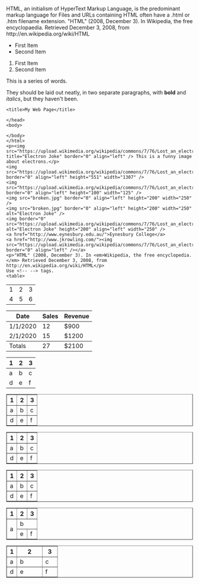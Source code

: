 <html>
 <head>
 </head>
 <body>
 <p>HTML, an initialism of HyperText Markup Language, is the predominant markup language for Files and URLs containing HTML often have a .html or .htm filename extension. "HTML" (2008, December 3). In Wikipedia, the free encyclopaedia. Retrieved December 3, 2008, from http://en.wikipedia.org/wiki/HTML</p> 
 </body>
</html>
<ul>
   <li>First Item</li>
   <li>Second Item</li>
</ul>
<ol>
   <li>First Item</li>
   <li>Second Item</li>
</ol>
<html>
 <head>
 </head>
 <body>
 <p>This is a series of words.</p>
 <p>They should be laid out neatly, in two separate paragraphs, with <b>bold</b> and <i>italics</i>, but they haven't been.</p>
 </body>
</html>
 <html>
    <head>
    
    <title>My Web Page</title>
    
    </head>
    <body>
    
    </body>
    </html>
    <p><img src="https://upload.wikimedia.org/wikipedia/commons/7/76/Lost_an_electron_joke.png" title="Electron Joke" border="0" align="left" /> This is a funny image about electrons.</p>
    <img src="https://upload.wikimedia.org/wikipedia/commons/7/76/Lost_an_electron_joke.png" border="0" align="left" height="551" width="1307" />
    <img src="https://upload.wikimedia.org/wikipedia/commons/7/76/Lost_an_electron_joke.png" border="0" align="left" height="100" width="125" />
    <img src="broken.jpg" border="0" align="left" height="200" width="250" />
    <img src="broken.jpg" border="0" align="left" height="200" width="250" alt="Electron Joke" />
    <img border="0" src="https://upload.wikimedia.org/wikipedia/commons/7/76/Lost_an_electron_joke.png" alt="Electron Joke" height="200" align="left" width="250" />
    <a href="http://www.eynesbury.edu.au/">Eynesbury College</a>
    <a href="http://www.jkrowling.com/"><img src="https://upload.wikimedia.org/wikipedia/commons/7/76/Lost_an_electron_joke.png" border="0" align="left" /></a>
    <p>"HTML" (2008, December 3). In <em>Wikipedia, the free encyclopedia.</em> Retrieved December 3, 2008, from http://en.wikipedia.org/wiki/HTML</p>
    Use <!-- --> tags.
    <table>
  <tr>
    <td></td>
    <td></td>
    <td></td>
  </tr>
  <tr>
    <td></td>
    <td></td>
    <td></td>
  </tr>
</table>
<table>
  <tr>
    <td>1</td>
    <td>2</td>
    <td>3</td>
  </tr>
  <tr>
    <td>4</td>
    <td>5</td>
    <td>6</td>
  </tr>
</table>
<table>
  <thead>
    <tr>
      <th>Date</th>
      <th>Sales</th>
      <th>Revenue</th>
    </tr>
  </thead>
  <tbody>
    <tr>
      <td>1/1/2020</td>
      <td>12</td>
      <td>$900</td>
    </tr>
    <tr>
      <td>2/1/2020</td>
      <td>15</td>
      <td>$1200</td>
    </tr>
  </tbody>
  <tfooter>
    <tr>
      <td>Totals</td>
      <td>27</td>
      <td>$2100</td>
    </tr>
  </tfooter>
</table>
<html>
  <head></head>
<body>
  <!-- Basic Version -->

  <table>
    <thead>
      <tr>
        <th>1</th>
        <th>2</th>
        <th>3</th>
      </tr>
    </thead>
    <tbody>
      <tr>
        <td>a</td>
        <td>b</td>
        <td>c</td>
      </tr>
      <tr>
        <td>d</td>
        <td>e</td>
        <td>f</td>
    </tbody>
  </table>

</body>
</html>
<html>
  <head></head>
<body>
  <!-- Borders -->

  <table border="1">
    <thead>
      <tr>
        <th>1</th>
        <th>2</th>
        <th>3</th>
      </tr>
    </thead>
    <tbody>
      <tr>
        <td>a</td>
        <td>b</td>
        <td>c</td>
      </tr>
      <tr>
        <td>d</td>
        <td>e</td>
        <td>f</td>
    </tbody>
  </table>

</body>
</html>
<html>
  <head></head>
<body>
  <!-- Cellpadding -->

  <table border="1" cellpadding="5">
    <thead>
      <tr>
        <th>1</th>
        <th>2</th>
        <th>3</th>
      </tr>
    </thead>
    <tbody>
      <tr>
        <td>a</td>
        <td>b</td>
        <td>c</td>
      </tr>
      <tr>
        <td>d</td>
        <td>e</td>
        <td>f</td>
    </tbody>
  </table>

</body>
</html>
<html>
  <head></head>
<body>
  <!-- Cellspacing -->

  <table border="1" cellspacing="5" cellpadding="5">
    <thead>
      <tr>
        <th>1</th>
        <th>2</th>
        <th>3</th>
      </tr>
    </thead>
    <tbody>
      <tr>
        <td>a</td>
        <td>b</td>
        <td>c</td>
      </tr>
      <tr>
        <td>d</td>
        <td>e</td>
        <td>f</td>
    </tbody>
  </table>

</body>
</html>
<html>
  <head></head>
<body>
  <!-- Colspans and Rowspans -->

  <table border="1" cellspacing="5" cellpadding="5">
    <thead>
      <tr>
        <th>1</th>
        <th>2</th>
        <th>3</th>
      </tr>
    </thead>
    <tbody>
      <tr>
        <td rowspan="2">a</td>
        <td colspan="2">b</td>
        <!-- One cell is missing here, because the cell before it will expand into this column. -->
      </tr>
      <tr>
        <!-- One cell is missing here, because thE cell above is going to expand into it. -->
        <td>e</td>
        <td>f</td>
    </tbody>
  </table>

</body>
</html>
<html>
  <head></head>
<body>
  <!-- Widths -->

  <table border="1" cellspacing="5" cellpadding="5" width="400px">
    <thead>
      <tr>
        <th>1</th>
        <th>2</th>
        <th>3</th>
      </tr>
    </thead>
    <tbody>
      <tr>
        <!-- Individual cell widths are being set here. They could be set in any row - the browser will figure it out. -->
        <td width="20%">a</td>
        <td width="50%">b</td>
        <td width="30%">c</td>
      </tr>
      <tr>
        <td>d</td>
        <td>e</td>
        <td>f</td>
    </tbody>
  </table>

</body>
</html>
